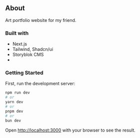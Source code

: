 ## About
Art portfolio website for my friend.

### Built with
- Next.js
- Tailwind, Shadcn/ui
- Storyblok CMS
- 
### Getting Started
First, run the development server:

```bash
npm run dev
# or
yarn dev
# or
pnpm dev
# or
bun dev
```


Open [http://localhost:3000](http://localhost:3000) with your browser to see the result.

